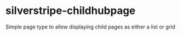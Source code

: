 # silverstripe-childhubpage
Simple page type to allow displaying child pages as either a list or grid
